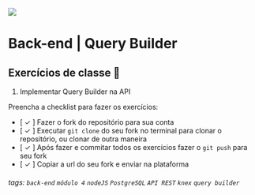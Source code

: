 ![](https://i.imgur.com/xG74tOh.png)

# Back-end | Query Builder

## Exercícios de classe 🏫

1.  Implementar Query Builder na API

Preencha a checklist para fazer os exercícios:

- [ ✓ ] Fazer o fork do repositório para sua conta
- [ ✓ ] Executar `git clone` do seu fork no terminal para clonar o repositório, ou clonar de outra maneira
- [ ✓ ] Após fazer e commitar todos os exercícios fazer o `git push` para seu fork
- [ ✓ ] Copiar a url do seu fork e enviar na plataforma

###### tags: `back-end` `módulo 4` `nodeJS` `PostgreSQL` `API REST` `knex` `query builder`
